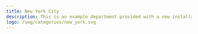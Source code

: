 ```yaml
---
title: New York City
description: This is an example department provided with a new installation of JKAN
logo: /img/categories/new_york.svg
---
```

